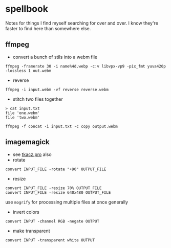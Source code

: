 # spellbook

Notes for things I find myself searching for over and over. I know they're faster to find here than somewhere else.

## ffmpeg

- convert a bunch of stils into a webm file

```
ffmpeg -framerate 30 -i name%4d.webp -c:v libvpx-vp9 -pix_fmt yuva420p -lossless 1 out.webm
```

- reverse

```
ffmpeg -i input.webm -vf reverse reverse.webm
```

- stitch two files together

```
> cat input.txt
file 'one.webm'
file 'two.webm'

ffmpeg -f concat -i input.txt -c copy output.webm
```

## imagemagick

- see [tkacz.pro](https://tkacz.pro/some-useful-convert-imagemagick-commands) also
- rotate

```
convert INPUT_FILE -rotate "+90" OUTPUT_FILE
```

- resize

```
convert INPUT_FILE -resize 70% OUTPUT_FILE
convert INPUT_FILE -resize 640x480 OUTPUT_FILE
```

use `mogrify` for processing multiple files at once generally

- invert colors

```
convert INPUT -channel RGB -negate OUTPUT
```

- make transparent

```
convert INPUT -transparent white OUTPUT
```

